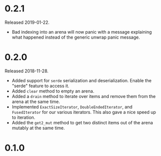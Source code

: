 # 0.2.1

Released 2019-01-22.

* Bad indexing into an arena will now panic with a message explaining what
  happened instead of the generic unwrap panic message.

# 0.2.0

Released 2018-11-28.

* Added support for `serde` serialization and deserialization. Enable the
  "serde" feature to access it.
* Added `clear` method to empty an arena.
* Added a `drain` method to iterate over items and remove them from the arena at
  the same time.
* Implemented `ExactSizeIterator`, `DoubleEndedIterator`, and `FusedIterator`
  for our various iterators. This also gave a nice speed up to iteration.
* Added the `get2_mut` method to get two distinct items out of the arena mutably
  at the same time.

# 0.1.0
